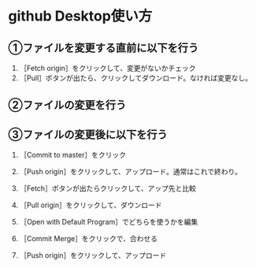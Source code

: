 # github Desktop使い方

## ①ファイルを変更する直前に以下を行う

1. ［Fetch origin］をクリックして、変更がないかチェック
2. ［Pull］ボタンが出たら、クリックしてダウンロード。なければ変更なし。

## ②ファイルの変更を行う

## ③ファイルの変更後に以下を行う

1. ［Commit to master］をクリック
2. ［Push origin］をクリックして、アップロード。通常はこれで終わり。

3. ［Fetch］ボタンが出たらクリックして、アップ先と比較
4. ［Pull origin］をクリックして、ダウンロード
5. ［Open with Default Program］でどちらを使うかを編集
6. ［Commit Merge］をクリックで、合わせる
7. ［Push origin］をクリックして、アップロード

